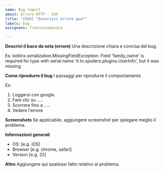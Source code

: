 ```yaml
---
name: Bug report
about: Errore HTTP - 5XX
title: "[5XX] *Inserisci errore qua*"
labels: bug
assignees: francescomasala

---
```


**Descrivi il baco da seta (errore)**
Una descrizione chiara e concisa del bug.

Es: kotlinx.serialization.MissingFieldException: Field 'family_name' is required for type with serial name 'it.tn.spoilers.plugins.UserInfo', but it was missing

**Come riprodurre il bug**
I passaggi per riprodurre il comportamento

Es:
1. Loggarsi con google.
2. Fare clic su .....
3. Scorrere fino a .....
4. Vedere l'errore

**Screenshots**
Se applicabile, aggiungere screenshot per spiegare meglio il problema.

**Informazioni generali**
 - OS: [e.g. iOS]
 - Browser [e.g. chrome, safari]
 - Version [e.g. 22]

**Altro**
Aggiungere qui qualsiasi fatto relativo al problema.
